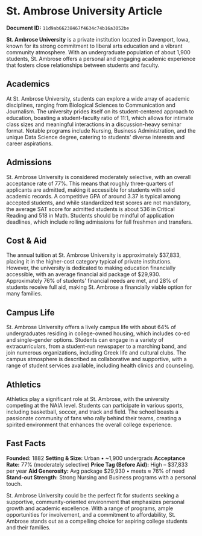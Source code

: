 # St. Ambrose University Article

**Document ID:** `11d9ab66238467f4634c74b16a3052be`

**St. Ambrose University** is a private institution located in Davenport, Iowa, known for its strong commitment to liberal arts education and a vibrant community atmosphere. With an undergraduate population of about 1,900 students, St. Ambrose offers a personal and engaging academic experience that fosters close relationships between students and faculty.

## Academics
At St. Ambrose University, students can explore a wide array of academic disciplines, ranging from Biological Sciences to Communication and Journalism. The university prides itself on its student-centered approach to education, boasting a student-faculty ratio of 11:1, which allows for intimate class sizes and meaningful interactions in a discussion-heavy seminar format. Notable programs include Nursing, Business Administration, and the unique Data Science degree, catering to students' diverse interests and career aspirations.

## Admissions
St. Ambrose University is considered moderately selective, with an overall acceptance rate of 77%. This means that roughly three-quarters of applicants are admitted, making it accessible for students with solid academic records. A competitive GPA of around 3.37 is typical among accepted students, and while standardized test scores are not mandatory, the average SAT score for admitted students is about 536 in Critical Reading and 518 in Math. Students should be mindful of application deadlines, which include rolling admissions for fall freshmen and transfers.

## Cost & Aid
The annual tuition at St. Ambrose University is approximately $37,833, placing it in the higher-cost category typical of private institutions. However, the university is dedicated to making education financially accessible, with an average financial aid package of $29,930. Approximately 76% of students' financial needs are met, and 28% of students receive full aid, making St. Ambrose a financially viable option for many families.

## Campus Life
St. Ambrose University offers a lively campus life with about 64% of undergraduates residing in college-owned housing, which includes co-ed and single-gender options. Students can engage in a variety of extracurriculars, from a student-run newspaper to a marching band, and join numerous organizations, including Greek life and cultural clubs. The campus atmosphere is described as collaborative and supportive, with a range of student services available, including health clinics and counseling.

## Athletics
Athletics play a significant role at St. Ambrose, with the university competing at the NAIA level. Students can participate in various sports, including basketball, soccer, and track and field. The school boasts a passionate community of fans who rally behind their teams, creating a spirited environment that enhances the overall college experience.

## Fast Facts
**Founded:** 1882
**Setting & Size:** Urban • ~1,900 undergrads
**Acceptance Rate:** 77% (moderately selective)
**Price Tag (Before Aid):** High – $37,833 per year
**Aid Generosity:** Avg package $29,930 • meets ≈ 76% of need
**Stand-out Strength:** Strong Nursing and Business programs with a personal touch.

St. Ambrose University could be the perfect fit for students seeking a supportive, community-oriented environment that emphasizes personal growth and academic excellence. With a range of programs, ample opportunities for involvement, and a commitment to affordability, St. Ambrose stands out as a compelling choice for aspiring college students and their families.
